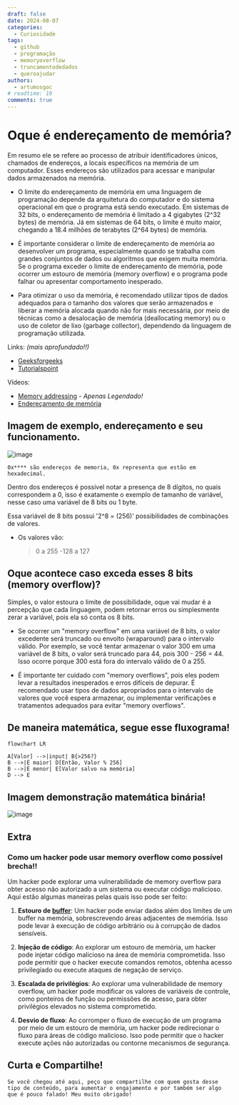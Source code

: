 ```yaml
---
draft: false 
date: 2024-08-07
categories:
  - Curiosidade
tags:
  - github
  - programação
  - memoryoverflow
  - truncamentodedados
  - queroajudar
authors:
  - artumosgoc
# readtime: 10
comments: true
---
```

# Oque é endereçamento de memória?

Em resumo ele se refere ao processo de atribuir identificadores únicos, chamados de endereços, a locais específicos na memória de um computador. Esses endereços são utilizados para acessar e manipular dados armazenados na memória.

<!-- more -->

- O limite do endereçamento de memória em uma linguagem de programação depende da arquitetura do computador e do sistema operacional em que o programa está sendo executado. Em sistemas de 32 bits, o endereçamento de memória é limitado a 4 gigabytes (2^32 bytes) de memória. Já em sistemas de 64 bits, o limite é muito maior, chegando a 18.4 milhões de terabytes (2^64 bytes) de memória.

- É importante considerar o limite de endereçamento de memória ao desenvolver um programa, especialmente quando se trabalha com grandes conjuntos de dados ou algoritmos que exigem muita memória. Se o programa exceder o limite de endereçamento de memória, pode ocorrer um estouro de memória (memory overflow) e o programa pode falhar ou apresentar comportamento inesperado.

- Para otimizar o uso da memória, é recomendado utilizar tipos de dados adequados para o tamanho dos valores que serão armazenados e liberar a memória alocada quando não for mais necessária, por meio de técnicas como a desalocação de memória (deallocating memory) ou o uso de coletor de lixo (garbage collector), dependendo da linguagem de programação utilizada.

Links: *(mais aprofundado!!)*
- [Geeksforgeeks](https://www.geeksforgeeks.org/addressing-modes/)
- [Tutorialspoint](https://www.tutorialspoint.com/computer_logical_organization/index.htm)

Vídeos:
- [Memory addressing](https://www.youtube.com/watch?v=F-i9qPOIsoA) *- Apenas Legendado!*
- [Endereçamento de memória](https://www.youtube.com/watch?v=G4om0r-Kgi0)

## Imagem de exemplo, endereçamento e seu funcionamento.


![image](https://github.com/codaqui/institucional/assets/63540372/311fdd5f-ca81-4fc4-91f8-f859d81a5d14)


```
0x**** são endereços de memoria, 0x representa que estão em hexadecimal.
```
Dentro dos endereços é possível notar a presença de 8 dígitos, no quais correspondem a 0, isso é exatamente o exemplo de tamanho de variável, nesse caso uma variável de 8 bits ou 1 byte.

Essa variável de 8 bits possui '2^8 = (256)' possibilidades de combinações de valores.
- Os valores vão:

  >0 a 255
  -128 a 127


## Oque acontece caso exceda esses 8 bits (memory overflow)?

Simples, o valor estoura o limite de possibilidade, oque vai mudar é a percepção que cada linguagem, podem retornar erros ou simplesmente zerar a variável, pois ela só conta os 8 bits. 

- Se ocorrer um "memory overflow" em uma variável de 8 bits, o valor excedente será truncado ou envolto (wraparound) para o intervalo válido. Por exemplo, se você tentar armazenar o valor 300 em uma variável de 8 bits, o valor será truncado para 44, pois 300 - 256 = 44. Isso ocorre porque 300 está fora do intervalo válido de 0 a 255.

- É importante ter cuidado com "memory overflows", pois eles podem levar a resultados inesperados e erros difíceis de depurar. É recomendado usar tipos de dados apropriados para o intervalo de valores que você espera armazenar, ou implementar verificações e tratamentos adequados para evitar "memory overflows".

## De maneira matemática, segue esse fluxograma!

```mermaid
flowchart LR

A[Valor] -->|input| B{>256?}
B -->|É maior| D[Então, Valor % 256]
B -->|É menor| E[Valor salvo na memória]
D --> E
```

## Imagem demonstração matemática binária!

![image](https://github.com/codaqui/institucional/assets/63540372/2a1acd63-26e4-4ecd-987d-15205deb34f4)


## Extra

### Como um hacker pode usar memory overflow como possível brecha!!

Um hacker pode explorar uma vulnerabilidade de memory overflow para obter acesso não autorizado a um sistema ou executar código malicioso. Aqui estão algumas maneiras pelas quais isso pode ser feito:

1. **Estouro de [buffer](https://tecnoblog.net/responde/o-que-e-buffer/)**: Um hacker pode enviar dados além dos limites de um buffer na memória, sobrescrevendo áreas adjacentes de memória. Isso pode levar à execução de código arbitrário ou à corrupção de dados sensíveis.

2. **Injeção de código**: Ao explorar um estouro de memória, um hacker pode injetar código malicioso na área de memória comprometida. Isso pode permitir que o hacker execute comandos remotos, obtenha acesso privilegiado ou execute ataques de negação de serviço.

3. **Escalada de privilégios**: Ao explorar uma vulnerabilidade de memory overflow, um hacker pode modificar os valores de variáveis de controle, como ponteiros de função ou permissões de acesso, para obter privilégios elevados no sistema comprometido.

4. **Desvio de fluxo**: Ao corromper o fluxo de execução de um programa por meio de um estouro de memória, um hacker pode redirecionar o fluxo para áreas de código malicioso. Isso pode permitir que o hacker execute ações não autorizadas ou contorne mecanismos de segurança.

## Curta e Compartilhe!
```
Se você chegou até aqui, peço que compartilhe com quem gosta desse tipo de conteúdo, para aumentar o engajamento e por também ser algo que é pouco falado! Meu muito obrigado!
```